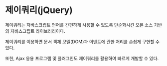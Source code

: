 # 제이쿼리(jQuery)

제이쿼리는 자바스크립트 언어를 간편하게 사용할 수 있도록 단순화시킨 오픈 소스 기반의 자바스크립트 라이브러리이다.

제이쿼리를 이용하면 문서 객체 모델(DOM)과 이벤트에 관한 처리를 손쉽게 구현할 수 있다.

또한, Ajax 응용 프로그램 및 플러그인도 제이쿼리를 활용하여 빠르게 개발할 수 있다.
